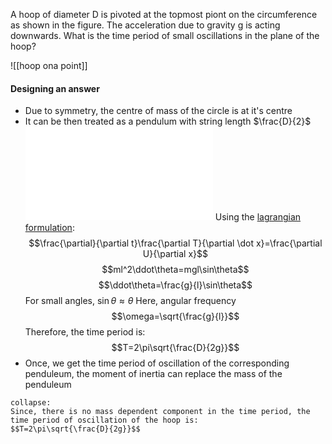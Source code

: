 A hoop of diameter D is pivoted at the topmost piont on the circumference as shown in the figure. The acceleration due to gravity g is acting downwards. What is the time period of small oscillations in the plane of the hoop?

![[hoop ona point]]
#### Designing an answer
 - Due to symmetry, the centre of mass of the circle is at it's centre
 - It can be then treated as a pendulum with string length $\frac{D}{2}$
![](pendulum.md)
 Using the [lagrangian formulation](../../../physics/classical%20mech/lagrangian%20mechanics.md):
 $$\frac{\partial}{\partial t}\frac{\partial T}{\partial \dot x}=\frac{\partial U}{\partial x}$$
 $$ml^2\ddot\theta=mgl\sin\theta$$
 $$\ddot\theta=\frac{g}{l}\sin\theta$$
 For small angles, $\sin\theta\approx\theta$
 Here, angular frequency $$\omega=\sqrt{\frac{g}{l}}$$
 Therefore, the time period is: $$T=2\pi\sqrt{\frac{D}{2g}}$$
 - Once, we get the time period of oscillation of the corresponding penduleum, the moment of inertia can replace the mass of the penduleum
```ad-solution
collapse:
Since, there is no mass dependent component in the time period, the time period of oscillation of the hoop is: 
$$T=2\pi\sqrt{\frac{D}{2g}}$$
```